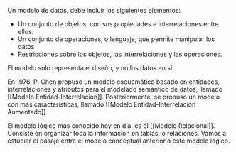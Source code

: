 Un modelo de datos, debe incluir los siguientes elementos:

- Un conjunto de objetos, con sus propiedades e interrelaciones entre ellos.
- Un conjunto de operaciones, o lenguaje, que permite manipular los datos
- Restricciones sobre los objetos, las interrelaciones y las operaciones.

El modelo solo representa el diseño, y no los datos en sí.

En 1976, P. Chen propuso un modelo esquemático basado en entidades, interrelaciones y atributos para el modelado semántico de datos, llamado [[Modelo Entidad-Interrelación]]. Posteriormente, se propuso un modelo con más características, llamado [[Modelo Entidad-Interrelación Aumentado]]

El modelo lógico más conocido hoy en día, es él [[Modelo Relacional]]. Consiste en organizar toda la información en tablas, o relaciones. Vamos a estudiar el pasaje entre el modelo conceptual anterior a este modelo lógico.
